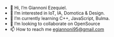 - 👋 Hi, I’m Giannoni Ezequiel.
- 👀 I’m interested in IoT, IA, Domotica & Design.
- 🌱 I’m currently learning C++, JavaScript, Bulma.
- 💞️ I’m looking to collaborate on OpenSource
- 📫 How to reach me egiannoni95@gmail.com

<!---
ezequielgiannoni/ezequielgiannoni is a ✨ special ✨ repository because its `README.md` (this file) appears on your GitHub profile.
You can click the Preview link to take a look at your changes.
--->
